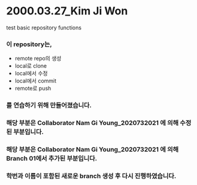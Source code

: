 # 2000.03.27_Kim Ji Won
test basic repository functions

### 이 repository는,
* remote repo의 생성
* local로 clone
* local에서 수정
* local에서 commit
* remote로 push

### 를 연습하기 위해 만들어졌습니다.

### 해당 부분은 Collaborator Nam Gi Young_2020732021 에 의해 수정된 부분입니다.

### 해당 부분은 Collaborator Nam Gi Young_2020732021 에 의해 Branch 01에서 추가된 부분입니다.

### 학번과 이름이 포함된 새로운 branch 생성 후 다시 진행하였습니다.
